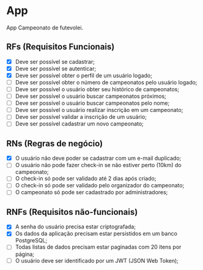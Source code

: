 # App

App Campeonato de futevolei.

## RFs (Requisitos Funcionais)

- [x] Deve ser possível se cadastrar;
- [x] Deve ser possível se autenticar;
- [X] Deve ser possível obter o perfil de um usuário logado;
- [ ] Deve ser possível obter o número de campeonatos pelo usuário logado;
- [ ] Deve ser possível o usuário obter seu histórico de campeonatos;
- [ ] Deve ser possível o usuário buscar campeonatos próximos;
- [ ] Deve ser possível o usuário buscar campeonatos pelo nome;
- [ ] Deve ser possível o usuário realizar inscrição em um campeonato;
- [ ] Deve ser possível validar a inscrição de um usuário;
- [ ] Deve ser possível cadastrar um novo campeonato;

## RNs (Regras de negócio)

- [x] O usuário não deve poder se cadastrar com um e-mail duplicado;
- [ ] O usuário não pode fazer check-in se não estiver perto (10km) do campeonato;
- [ ] O check-in só pode ser validado até 2 dias após criado;
- [ ] O check-in só pode ser validado pelo organizador do campeonato;
- [ ] O campeonato só pode ser cadastrado por administradores;

## RNFs (Requisitos não-funcionais)

- [x] A senha do usuário precisa estar criptografada;
- [x] Os dados da aplicação precisam estar persistidos em um banco PostgreSQL;
- [ ] Todas listas de dados precisam estar paginadas com 20 itens por página;
- [ ] O usuário deve ser identificado por um JWT (JSON Web Token);